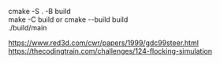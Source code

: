 cmake -S . -B build  
make -C build  or  cmake --build build  
./build/main  

https://www.red3d.com/cwr/papers/1999/gdc99steer.html  
https://thecodingtrain.com/challenges/124-flocking-simulation  

